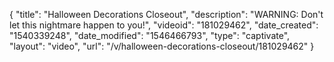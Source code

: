 {
    "title": "Halloween Decorations Closeout",
    "description": "WARNING: Don't let this nightmare happen to you!",
    "videoid": "181029462",
    "date_created": "1540339248",
    "date_modified": "1546466793",
    "type": "captivate",
    "layout": "video",
    "url": "\/v\/halloween-decorations-closeout\/181029462"
}